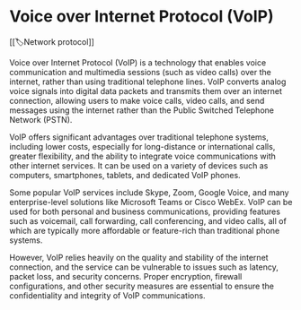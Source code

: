 
# Voice over Internet Protocol (VoIP)

[[🏷️Network protocol]]

Voice over Internet Protocol (VoIP) is a technology that enables voice communication and multimedia sessions (such as video calls) over the internet, rather than using traditional telephone lines. VoIP converts analog voice signals into digital data packets and transmits them over an internet connection, allowing users to make voice calls, video calls, and send messages using the internet rather than the Public Switched Telephone Network (PSTN).

VoIP offers significant advantages over traditional telephone systems, including lower costs, especially for long-distance or international calls, greater flexibility, and the ability to integrate voice communications with other internet services. It can be used on a variety of devices such as computers, smartphones, tablets, and dedicated VoIP phones.

Some popular VoIP services include Skype, Zoom, Google Voice, and many enterprise-level solutions like Microsoft Teams or Cisco WebEx. VoIP can be used for both personal and business communications, providing features such as voicemail, call forwarding, call conferencing, and video calls, all of which are typically more affordable or feature-rich than traditional phone systems.

However, VoIP relies heavily on the quality and stability of the internet connection, and the service can be vulnerable to issues such as latency, packet loss, and security concerns. Proper encryption, firewall configurations, and other security measures are essential to ensure the confidentiality and integrity of VoIP communications.
